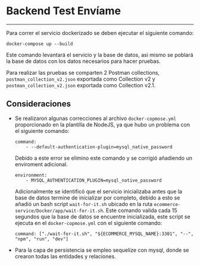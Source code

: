 # Backend Test Envíame

---

Para correr el servicio dockerizado se deben ejecutar el siguiente comando:

```
docker-compose up --build
```

Este comando levantará el servicio y la base de datos, asi mismo se poblará la base de datos con los datos necesarios para hacer pruebas.


Para realizar las pruebas se comparten 2 Postman collections, `postman_collection_v2.json` exportada como Collection v2 y `postman_collection_v2.json` exportada como Collection v2.1.

## Consideraciones
- Se realizaron algunas correcciones al archivo `docker-copmose.yml` proporcionado en la plantilla de NodeJS, ya que hubo un problema con el siguiente comando:

    ```
    command: 
        - --default-authentication-plugin=mysql_native_password
    ```

    Debido a este error se elimino este comando y se corrigió añadiendo un enviroment adicional.
    ```
    environment:
        - MYSQL_AUTHENTICATION_PLUGIN=mysql_native_password
    ```
    Adicionalmente se identificó que el servicio inicializaba antes que la base de datos termine de inicializar por completo, debido a esto se añadió un bash script `wait-for-it.sh` ubicado en la ruta `ecommerce-service/Docker/app/wait-for-it.sh`. Este comando valida cada 15 segundos que la base de datos se encuentre inicializada, este script se ejecuta en el `docker-copmose.yml` con el siguiente comando:
    ```
    command: ["./wait-for-it.sh", "${ECOMMERCE_MYSQL_NAME}:3301", "--", "npm", "run", "dev"]
    ```

- Para la capa de persistencia se empleo sequelize con mysql, donde se crearon todas las entidades y relaciones.

